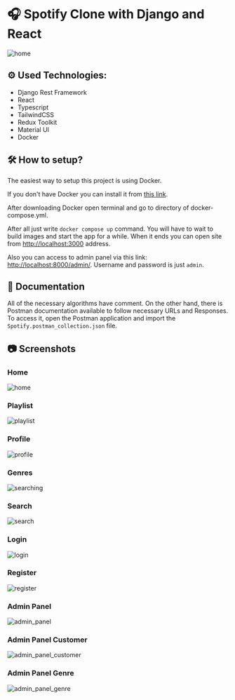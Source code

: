 # 🎧 Spotify Clone with Django and React
![home](./screenshots/home.PNG)
## ⚙ Used Technologies:
- Django Rest Framework
- React
- Typescript
- TailwindCSS
- Redux Toolkit
- Material UI
- Docker

## 🛠 How to setup?
The easiest way to setup this project is using Docker. 

If you don't have Docker you can install it from [this link](https://www.docker.com/products/docker-desktop/).

After downloading Docker open terminal and go to directory of docker-compose.yml. 

After all just write `docker compose up` command. You will have to wait to build images and start the app for a while. When it ends you can open site from [http://localhost:3000](http://localhost:3000) address.

Also you can access to admin panel via this link: [http://localhost:8000/admin/](http://localhost:8000/admin/). Username and password is just `admin`.

## 📖 Documentation
All of the necessary algorithms have comment. On the other hand, there is Postman documentation available to follow necessary URLs and Responses. To access it, open the Postman application and import the `Spotify.postman_collection.json` file.

## 📷 Screenshots
### Home
![home](./screenshots/home.PNG)

### Playlist
![playlist](./screenshots/playlist_page.PNG)

### Profile
![profile](./screenshots/profile.PNG)

### Genres
![searching](./screenshots/searching.PNG)

### Search
![search](./screenshots/search.PNG)

### Login
![login](./screenshots/login.PNG)

### Register
![register](./screenshots/register.PNG)

### Admin Panel
![admin_panel](./screenshots/admin_panel.PNG)

### Admin Panel Customer
![admin_panel_customer](./screenshots/admin_panel_customer.PNG)

### Admin Panel Genre
![admin_panel_genre](./screenshots/admin_panel_genre.PNG)